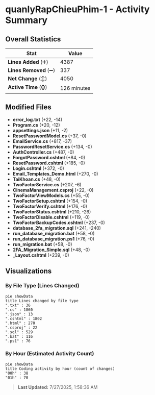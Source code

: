 # quanlyRapChieuPhim-1 - Activity Summary 

## Overall Statistics

| Stat                   | Value                                                             |
| ---------------------- | ----------------------------------------------------------------- |
| **Lines Added** (➕)   | 4387                                          |
| **Lines Removed** (➖) | 337                                        |
| **Net Change** (↕)    | 4050                |
| **Active Time** (⌚)   | 126 minutes |


## Modified Files
- **error_log.txt** (+22, -14)
- **Program.cs** (+20, -12)
- **appsettings.json** (+11, -2)
- **ResetPasswordModel.cs** (+37, -0)
- **EmailService.cs** (+817, -37)
- **PasswordResetService.cs** (+134, -0)
- **AuthController.cs** (+487, -0)
- **ForgotPassword.cshtml** (+84, -0)
- **ResetPassword.cshtml** (+185, -0)
- **Login.cshtml** (+372, -0)
- **Email_Templates_Demo.html** (+270, -0)
- **TaiKhoan.cs** (+48, -0)
- **TwoFactorService.cs** (+207, -6)
- **CinemaManagement.csproj** (+22, -0)
- **TwoFactorViewModels.cs** (+55, -0)
- **TwoFactorSetup.cshtml** (+154, -0)
- **TwoFactorVerify.cshtml** (+176, -0)
- **TwoFactorStatus.cshtml** (+210, -26)
- **TwoFactorDisable.cshtml** (+119, -0)
- **TwoFactorBackupCodes.cshtml** (+237, -0)
- **database_2fa_migration.sql** (+241, -240)
- **run_database_migration.bat** (+58, -0)
- **run_database_migration.ps1** (+76, -0)
- **run_migration.bat** (+58, -0)
- **2FA_Migration_Simple.sql** (+48, -0)
- **_Layout.cshtml** (+239, -0)

## Visualizations

### By File Type (Lines Changed)

```mermaid
pie showData
title Lines changed by file type
".txt" : 36
".cs" : 1860
".json" : 13
".cshtml" : 1802
".html" : 270
".csproj" : 22
".sql" : 529
".bat" : 116
".ps1" : 76
```

### By Hour (Estimated Activity Count)

```mermaid
pie showData
title Coding activity by hour (count of changes)
"00h" : 38
"01h" : 70
```


> **Last Updated:** 7/27/2025, 1:58:36 AM